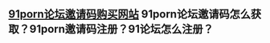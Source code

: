 ## [91porn论坛邀请码购买网站](https://91.tkjd.life) 91porn论坛邀请码怎么获取？91porn邀请码注册？91论坛怎么注册？

<!--
**91porn-register/91porn-register** is a ✨ _special_ ✨ repository because its `README.md` (this file) appears on your GitHub profile.

[91porn论坛邀请码购买](https://91.tkjd.life)
